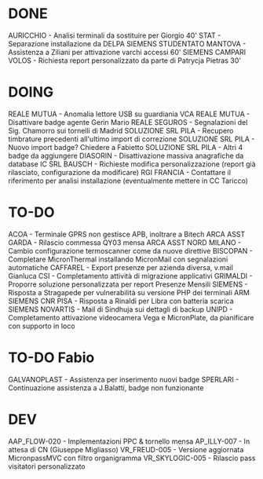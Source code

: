 # DONE
AURICCHIO - Analisi terminali da sostituire per Giorgio 40'
STAT - Separazione installazione da DELPA
SIEMENS STUDENTATO MANTOVA - Assistenza a Ziliani per attivazione varchi accessi    60'
SIEMENS CAMPARI VOLOS - Richiesta report personalizzato da parte di Patrycja Pietras    30'

# DOING
REALE MUTUA - Anomalia lettore USB su guardiania VCA
REALE MUTUA - Disattivare badge agente Gerin Mario
REALE SEGUROS - Segnalazioni del Sig. Chamorro sui tornelli di Madrid
SOLUZIONE SRL PILA - Recupero timbrature precedenti all'ultimo import di correzione
SOLUZIONE SRL PILA - Nuovo import badge? Chiedere a Fabietto
SOLUZIONE SRL PILA - Altri 4 badge da aggiungere
DIASORIN - Disattivazione massiva anagrafiche da database
IC SRL BAUSCH - Richieste modifica personalizzazione (report già rilasciato, configurazione da modificare)
RGI FRANCIA - Contattare il riferimento per analisi installazione (eventualmente mettere in CC Taricco)

# TO-DO
ACOA - Terminale GPRS non gestisce APB, inoltrare a Bitech
ARCA ASST GARDA - Rilascio commessa QY03 mensa
ARCA ASST NORD MILANO - Cambio configurazione termoscanner come da nuove direttive
BISCOPAN - Completare MicronThermal installando MicronMail con segnalazioni automatiche
CAFFAREL - Export presenze per azienda diversa, v.mail Gianluca
CSI - Completamento attività di migrazione applicativi
GRIMALDI - Proporre soluzione personalizzata per report Presenze Mensili
SIEMENS - Risposta a Stragapede per vulnerabilità su versione PHP dei terminali ARM
SIEMENS CNR PISA - Risposta a Rinaldi per Libra con batteria scarica
SIEMENS NOVARTIS - Mail di Sindhuja sui dettagli di backup
UNIPD - Completamento attivazione videocamera Vega e MicronPlate, da pianificare con supporto in loco

# TO-DO Fabio
GALVANOPLAST - Assistenza per inserimento nuovi badge
SPERLARI - Continuazione assistenza a J.Balatti, badge non funzionante

# DEV
AAP_FLOW-020 - Implementazioni PPC & tornello mensa
AP_ILLY-007 - In attesa di CN (Giuseppe Migliasso)
VR_FREUD-005 - Versione aggiornata MicronpassMVC con filtro organigramma
VR_SKYLOGIC-005 - Rilascio pass visitatori personalizzato